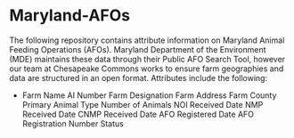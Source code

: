 # Maryland-AFOs
The following repository contains attribute information on Maryland Animal Feeding Operations (AFOs).  Maryland Department of the Environment (MDE) maintains these data through their Public AFO Search Tool, however our team at Chesapeake Commons works to ensure farm geographies and data are structured in an open format.  Attributes include the following:

* Farm Name
AI Number
Farm Designation
Farm Address
Farm County
Primary Animal Type
Number of Animals
NOI Received Date
NMP Received Date
CNMP Received Date
AFO Registered Date
AFO Registration Number
Status
